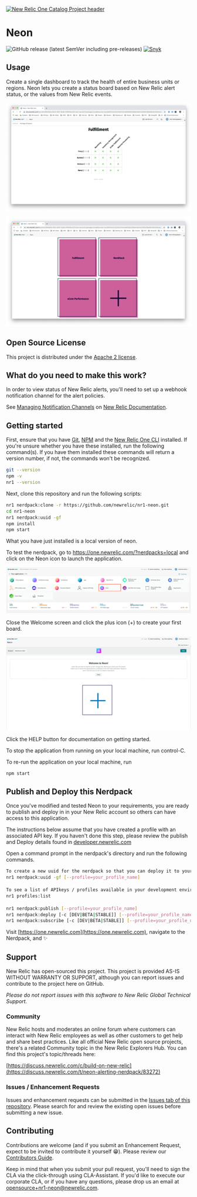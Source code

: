 [![New Relic One Catalog Project header](https://github.com/newrelic/open-source-office/raw/master/examples/categories/images/New_Relic_One_Catalog_Project.png)](https://github.com/newrelic/open-source-office/blob/master/examples/categories/index.md#nr1-catalog)

# Neon

![GitHub release (latest SemVer including pre-releases)](https://img.shields.io/github/v/release/newrelic/nr1-neon?include_prereleases) [![Snyk](https://snyk.io/test/github/newrelic/nr1-neon/badge.svg)](https://snyk.io/test/github/newrelic/nr1-neon)

## Usage

Create a single dashboard to track the health of entire business units or regions. Neon lets you create a status board based on New Relic alert status, or the values from New Relic events.

![Home Page](catalog/screenshots/nr1-neon-1.png)

![A Sample Board](catalog/screenshots/nr1-neon-2.png)

## Open Source License

This project is distributed under the [Apache 2 license](./LICENSE).

## What do you need to make this work?

In order to view status of New Relic alerts, you'll need to set up a webhook notification channel for the alert policies.

See [Managing Notification Channels](https://docs.newrelic.com/docs/alerts/new-relic-alerts/managing-notification-channels) on [New Relic Documentation](https://docs.newrelic.com/).

## Getting started

First, ensure that you have [Git](https://git-scm.com/book/en/v2/Getting-Started-Installing-Git), [NPM](https://www.npmjs.com/get-npm) and the [New Relic One CLI](https://developer.newrelic.com/build-tools/new-relic-one-applications/cli) installed. If you're unsure whether you have these installed, run the following command(s). If you have them installed these commands will return a version number, if not, the commands won't be recognized.

```bash
git --version
npm -v
nr1 --version
```

Next, clone this repository and run the following scripts:

```bash
nr1 nerdpack:clone -r https://github.com/newrelic/nr1-neon.git
cd nr1-neon
nr1 nerdpack:uuid -gf
npm install
npm start
```

What you have just installed is a local version of neon.

To test the nerdpack, go to https://one.newrelic.com/?nerdpacks=local and click on the Neon icon to launch the application.

![Screenshot #1](./catalog/screenshots/nr1-neon-logo.png)

Close the Welcome screen and click the plus icon (+) to create your first board.

![Screenshot #2](./catalog/screenshots/nr1-neon-home.png)

Click the HELP button for documentation on getting started.

To stop the application from running on your local machine, run control-C.

To re-run the application on your local machine, run

```bash
npm start
```

## Publish and Deploy this Nerdpack

Once you've modified and tested Neon to your requirements, you are ready to publish and deploy in in your New Relic account so others can have access to this application.

The instructions below assume that you have created a profile with an associated API key. If you haven't done this step, please review the publish and Deploy details found in [developer.newrelic.com](https://developer.newrelic.com/build-tools/new-relic-one-applications/publish-deploy)

Open a command prompt in the nerdpack's directory and run the following commands.

```bash
To create a new uuid for the nerdpack so that you can deploy it to your account:
nr1 nerdpack:uuid -gf [--profile=your_profile_name]

To see a list of APIkeys / profiles available in your development environment:
nr1 profiles:list

nr1 nerdpack:publish [--profile=your_profile_name]
nr1 nerdpack:deploy [-c [DEV|BETA|STABLE]] [--profile=your_profile_name]
nr1 nerdpack:subscribe [-c [DEV|BETA|STABLE]] [--profile=your_profile_name]
```

Visit [https://one.newrelic.com](https://one.newrelic.com), navigate to the Nerdpack, and :sparkles:

## Support

New Relic has open-sourced this project. This project is provided AS-IS WITHOUT WARRANTY OR SUPPORT, although you can report issues and contribute to the project here on GitHub.

_Please do not report issues with this software to New Relic Global Technical Support._

### Community

New Relic hosts and moderates an online forum where customers can interact with New Relic employees as well as other customers to get help and share best practices. Like all official New Relic open source projects, there's a related Community topic in the New Relic Explorers Hub. You can find this project's topic/threads here:

[https://discuss.newrelic.com/c/build-on-new-relic](https://discuss.newrelic.com/t/neon-alerting-nerdpack/83272)

### Issues / Enhancement Requests

Issues and enhancement requests can be submitted in the [Issues tab of this repository](../../issues). Please search for and review the existing open issues before submitting a new issue.

## Contributing

Contributions are welcome (and if you submit an Enhancement Request, expect to be invited to contribute it yourself :grin:). Please review our [Contributors Guide](./CONTRIBUTING.md).

Keep in mind that when you submit your pull request, you'll need to sign the CLA via the click-through using CLA-Assistant. If you'd like to execute our corporate CLA, or if you have any questions, please drop us an email at opensource+nr1-neon@newrelic.com.
